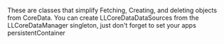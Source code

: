 These are classes that simplify Fetching, Creating, and deleting objects from CoreData. You can create LLCoreDataDataSources from the LLCoreDataManager singleton, just don't forget to set your apps persistentContainer
